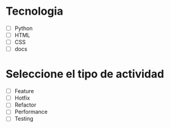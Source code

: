 # Tecnologia
- [ ] Python
- [ ] HTML
- [ ] CSS
- [ ] docs

# Seleccione el tipo de actividad
- [ ] Feature
- [ ] Hotfix
- [ ] Refactor
- [ ] Performance
- [ ] Testing
